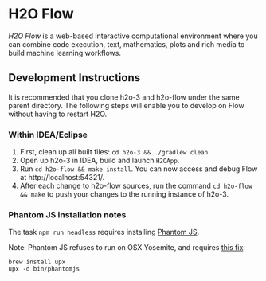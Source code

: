 # H2O Flow

*H2O Flow* is a web-based interactive computational environment where you can combine code execution, text, mathematics, plots and rich media to build machine learning workflows.

## Development Instructions

It is recommended that you clone h2o-3 and h2o-flow under the same parent directory. The following steps will enable you to develop on Flow without having to restart H2O. 
    
### Within IDEA/Eclipse

1. First, clean up all built files:  `cd h2o-3 && ./gradlew clean`
2. Open up h2o-3 in IDEA, build and launch `H2OApp`.
3. Run `cd h2o-flow && make install`. You can now access and debug Flow at http://localhost:54321/.
4. After each change to h2o-flow sources, run the command `cd h2o-flow && make` to push your changes to the running instance of h2o-3.

### Phantom JS installation notes

The task `npm run headless` requires installing [Phantom JS](http://phantomjs.org).

Note:
Phantom JS refuses to run on OSX Yosemite, and requires [this fix](https://github.com/ariya/phantomjs/issues/12900):

    brew install upx
    upx -d bin/phantomjs

